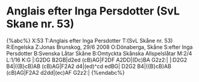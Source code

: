 # Anglais efter Inga Persdotter (SvL Skane nr. 53)

{%abc%}
X:53
T:Anglais efter Inga Persdotter
T:(SvL Skåne nr. 53)
R:Engelska
Z:Jonas Brunskog, 29/6 2008
O:Dönaberga, Skåne
S:efter Inga Persdotter
B:Svenska Låtar Skåne
B:Omtyckta Skånska Allspelslåtar
M:2/4
L:1/16
K:G
|:G2DG B2GB|d2ed (cB)AG|F2DF A2DD|(Dc)BA G2z2:|
|:D2G2 B4|({B}cB)AB (cB)AG|F2A2 d4|(ed)^cd edBG|
D2G2 B4|({B}cB)AB (cB)AG|F2A2 d2dd|(ec)AF G2z2:|
{%endabc%}

